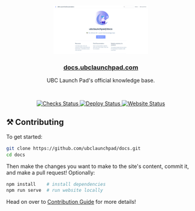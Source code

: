 <p align="center">
  <a href="https://docs.ubclaunchpad.com">
    <img src="./assets/homepage.png" width="50%" alt="homepage"/>
  </a>
</p>

<h3 align="center">
  <a href="https://docs.ubclaunchpad.com">docs.ubclaunchpad.com</a>
</h3>

<p align="center">
  UBC Launch Pad's official knowledge base.
</p>

<br>

<p align="center">
  <a href="https://github.com/ubclaunchpad/docs/actions?workflow=Checks">
    <img src="https://github.com/ubclaunchpad/docs/workflows/Checks/badge.svg"
      alt="Checks Status" />
  </a>
  <a href="https://github.com/ubclaunchpad/docs/actions?workflow=Deploys">
    <img src="https://github.com/ubclaunchpad/docs/workflows/Deploy/badge.svg"
      alt="Deploy Status" />
  </a>
  <a href="https://docs.ubclaunchpad.com">
    <img src="https://img.shields.io/website/https/docs.ubclaunchpad.com.svg"
      alt="Website Status"/>
  </a>
</p>

<!-- markdownlint-disable -->

## ⚒️ Contributing

To get started:

```sh
git clone https://github.com/ubclaunchpad/docs.git
cd docs
```

Then make the changes you want to make to the site's content, commit it, and make a pull request! Optionally:

```sh
npm install    # install dependencies
npm run serve  # run website locally
```

Head on over to [Contribution Guide](./CONTRIBUTING.md) for more details!
